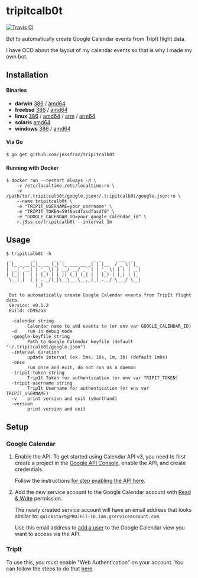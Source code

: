 # tripitcalb0t

[![Travis CI](https://travis-ci.org/jessfraz/tripitcalb0t.svg?branch=master)](https://travis-ci.org/jessfraz/tripitcalb0t)

Bot to automatically create Google Calendar events from TripIt flight data.

I have OCD about the layout of my calendar events so that is why I made my own
bot.

## Installation

#### Binaries

- **darwin** [386](https://github.com/jessfraz/tripitcalb0t/releases/download/v0.1.2/tripitcalb0t-darwin-386) / [amd64](https://github.com/jessfraz/tripitcalb0t/releases/download/v0.1.2/tripitcalb0t-darwin-amd64)
- **freebsd** [386](https://github.com/jessfraz/tripitcalb0t/releases/download/v0.1.2/tripitcalb0t-freebsd-386) / [amd64](https://github.com/jessfraz/tripitcalb0t/releases/download/v0.1.2/tripitcalb0t-freebsd-amd64)
- **linux** [386](https://github.com/jessfraz/tripitcalb0t/releases/download/v0.1.2/tripitcalb0t-linux-386) / [amd64](https://github.com/jessfraz/tripitcalb0t/releases/download/v0.1.2/tripitcalb0t-linux-amd64) / [arm](https://github.com/jessfraz/tripitcalb0t/releases/download/v0.1.2/tripitcalb0t-linux-arm) / [arm64](https://github.com/jessfraz/tripitcalb0t/releases/download/v0.1.2/tripitcalb0t-linux-arm64)
- **solaris** [amd64](https://github.com/jessfraz/tripitcalb0t/releases/download/v0.1.2/tripitcalb0t-solaris-amd64)
- **windows** [386](https://github.com/jessfraz/tripitcalb0t/releases/download/v0.1.2/tripitcalb0t-windows-386) / [amd64](https://github.com/jessfraz/tripitcalb0t/releases/download/v0.1.2/tripitcalb0t-windows-amd64)


#### Via Go

```bash
$ go get github.com/jessfraz/tripitcalb0t
```

#### Running with Docker

```console
$ docker run --restart always -d \
    -v /etc/localtime:/etc/localtime:ro \
    -v /path/to/.tripitcalb0t/google.json:/.tripitcalb0t/google.json:ro \
    --name tripitcalb0t \
    -e "TRIPIT_USERNAME=your_username" \
    -e "TRIPIT_TOKEN=59f6asdfasdfasdf0" \
    -e "GOOGLE_CALENDAR_ID=your_google_calendar_id" \
    r.j3ss.co/tripitcalb0t --interval 1m
```

## Usage

```console
$ tripitcalb0t -h
 _        _       _ _            _ _      ___  _
| |_ _ __(_)_ __ (_) |_ ___ __ _| | |__  / _ \| |_
| __| '__| | '_ \| | __/ __/ _` | | '_ \| | | | __|
| |_| |  | | |_) | | || (_| (_| | | |_) | |_| | |_
 \__|_|  |_| .__/|_|\__\___\__,_|_|_.__/ \___/ \__|
           |_|

 Bot to automatically create Google Calendar events from TripIt flight data.
 Version: v0.1.2
 Build: cb952a5

  -calendar string
        Calendar name to add events to (or env var GOOGLE_CALENDAR_ID)
  -d    run in debug mode
  -google-keyfile string
        Path to Google Calendar keyfile (default "~/.tripitcalb0t/google.json")
  -interval duration
        update interval (ex. 5ms, 10s, 1m, 3h) (default 1m0s)
  -once
        run once and exit, do not run as a daemon
  -tripit-token string
        TripIt Token for authentication (or env var TRIPIT_TOKEN)
  -tripit-username string
        TripIt Username for authentication (or env var TRIPIT_USERNAME)
  -v    print version and exit (shorthand)
  -version
        print version and exit
```

## Setup

### Google Calendar

1. Enable the API: To get started using Calendar API v3, you need to 
    first create a project in the 
    [Google API Console](https://console.developers.google.com),
    enable the API, and create credentials.

    Follow the instructions 
    [for step enabling the API here](https://developers.google.com/calendar/quickstart/go).

2. Add the new service account to the Google Calendar account with 
    [Read & Write](https://support.google.com/analytics/answer/2884495) 
    permission.

    The newly created service account will have an email address that looks
    similar to: `quickstart@PROJECT-ID.iam.gserviceaccount.com`.

    Use this email address to 
    [add a user](https://support.google.com/analytics/answer/1009702) to the 
    Google Calendar view you want to access via the API. 

### TripIt

To use this, you must enable "Web Authentication" on your account. You can
follow the steps to do that 
[here](https://tripit.github.io/api/doc/v1/#authentication_section).
